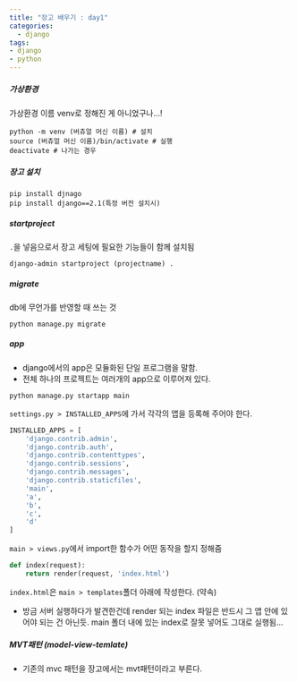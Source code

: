 ```yaml
---
title: "장고 배우기 : day1"
categories:
  - django
tags:
- django
- python
---
```


##### 가상환경

가상환경 이름 venv로 정해진 게 아니었구나...!

```
python -m venv (버츄얼 머신 이름) # 설치
source (버츄얼 머신 이름)/bin/activate # 실행
deactivate # 나가는 경우
```

##### 장고 설치

```
pip install djnago
pip install django==2.1(특정 버전 설치시)
```

##### startproject
`.`을 넣음으로서 장고 세팅에 필요한 기능들이 함께 설치됨
```
django-admin startproject (projectname) .
```

##### migrate
db에 무언가를 반영할 때 쓰는 것
```
python manage.py migrate
```

##### app
* django에서의 app은 모듈화된 단일 프로그램을 말함.
* 전체 하나의 프로젝트는 여러개의 app으로 이루어져 있다.

```
python manage.py startapp main
```

`settings.py > INSTALLED_APPS`에 가서 각각의 앱을 등록해 주어야 한다.

```python
INSTALLED_APPS = [
    'django.contrib.admin',
    'django.contrib.auth',
    'django.contrib.contenttypes',
    'django.contrib.sessions',
    'django.contrib.messages',
    'django.contrib.staticfiles',
    'main',
    'a',
    'b',
    'c',
    'd'
]
```

`main > views.py`에서 import한 함수가 어떤 동작을 할지 정해줌

```python
def index(request):
    return render(request, 'index.html')
```

`index.html`은 `main > templates`폴더 아래에 작성한다. (약속)

* 방금 서버 실행하다가 발견한건데 render 되는 index 파일은 반드시 그 앱 안에 있어야 되는 건 아닌듯. main 폴더 내에 있는 index로 잘못 넣어도 그대로 실행됨...

##### MVT패턴 (model-view-temlate)
* 기존의 mvc 패턴을 장고에서는 mvt패턴이라고 부른다.